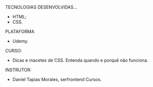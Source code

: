 TECNOLOGIAS DESENVOLVIDAS...
- HTML;
- CSS.

PLATAFORMA
- Udemy.

CURSO: 
- Dicas e macetes de CSS. Entenda quando e porquê não funciona.

INSTRUTOR: 
- Daniel Tapias Morales, serfrontend Cursos.